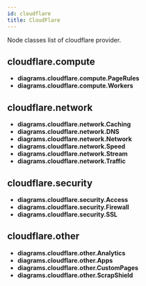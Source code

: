 ```yaml
---
id: cloudflare
title: CloudFlare
---
```


Node classes list of cloudflare provider.

## cloudflare.compute

- **diagrams.cloudflare.compute.PageRules**
- **diagrams.cloudflare.compute.Workers**

## cloudflare.network

- **diagrams.cloudflare.network.Caching**
- **diagrams.cloudflare.network.DNS**
- **diagrams.cloudflare.network.Network**
- **diagrams.cloudflare.network.Speed**
- **diagrams.cloudflare.network.Stream**
- **diagrams.cloudflare.network.Traffic**

## cloudflare.security

- **diagrams.cloudflare.security.Access**
- **diagrams.cloudflare.security.Firewall**
- **diagrams.cloudflare.security.SSL**

## cloudflare.other

- **diagrams.cloudflare.other.Analytics**
- **diagrams.cloudflare.other.Apps**
- **diagrams.cloudflare.other.CustomPages**
- **diagrams.cloudflare.other.ScrapShield**
